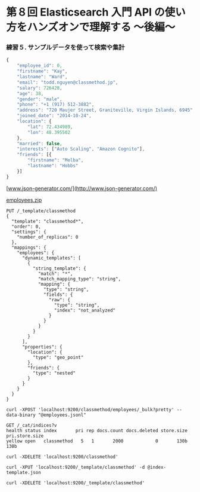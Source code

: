 # 第８回 Elasticsearch 入門 API の使い方をハンズオンで理解する 〜後編〜

### 練習５. サンプルデータを使って検索や集計


``` javascript
{
    "employee_id": 0,
    "firstname": "Kay",
    "lastname": "Ward",
    "email": "todd.nguyen@classmethod.jp",
    "salary": 726428,
    "age": 38,
    "gender": "male",
    "phone": "+1 (917) 512-3882",
    "address": "720 Maujer Street, Graniteville, Virgin Islands, 6945",
    "joined_date": "2014-10-24",
    "location": {
        "lat": 72.434989,
        "lon": 48.395502
    },
    "married": false,
    "interests": ["Auto Scaling", "Amazon Cognito"],
    "friends": [{
        "firstname": "Melba",
        "lastname": "Hobbs"
    }]
}
```

[www.json-generator.com/](http://www.json-generator.com/)


[employees.zip](https://github.com/KunihikoKido/docs/blob/master/data/employees.zip?raw=true)


```
PUT /_template/classmethod
{
  "template": "classmethod*",
  "order": 0,
  "settings": {
    "number_of_replicas": 0
  },
  "mappings": {
    "employees": {
      "dynamic_templates": [
        {
          "string_template": {
            "match": "*",
            "match_mapping_type": "string",
            "mapping": {
              "type": "string",
              "fields": {
                "raw": {
                  "type": "string",
                  "index": "not_analyzed"
                }
              }
            }
          }
        }
      ],
      "properties": {
        "location": {
          "type": "geo_point"
        },
        "friends": {
          "type": "nested"
        }
      }
    }
  }
}
```



```
curl -XPOST 'localhost:9200/classmethod/employees/_bulk?pretty' --data-binary "@employees.jsonl"
```


```
GET /_cat/indices?v
health status index       pri rep docs.count docs.deleted store.size pri.store.size
yellow open   classmethod   5   1       2000            0       130b           130b
```


```
curl -XDELETE 'localhost:9200/classmethod'
```

```
curl -XPUT 'localhost:9200/_template/classmethod' -d @index-template.json
```

```
curl -XDELETE 'localhost:9200/_template/classmethod'
```
